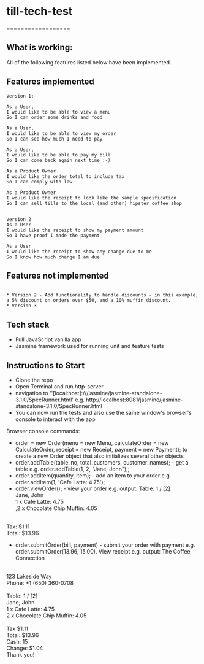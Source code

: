 # till-tech-test
==================

What is working:
-------
All of the following features listed below have been implemented.

Features implemented
-------
```
Version 1:

As a User,
I would like to be able to view a menu
So I can order some drinks and food

As a User,
I would like to be able to view my order
So I can see how much I need to pay

As a User,
I would like to be able to pay my bill
So I can come back again next time :-)

As a Product Owner
I would like the order total to include tax
So I can comply with law

As a Product Owner
I would like the receipt to look like the sample specification
So I can sell tills to the local (and other) hipster coffee shop


Version 2
As a User
I would like the receipt to show my payment amount
So I have proof I made the payment

As a User
I would like the receipt to show any change due to me
So I know how much change I am due

```

Features not implemented
-------
```

* Version 2 - Add functionality to handle discounts - in this example, a 5% discount on orders over $50, and a 10% muffin discount.
* Version 3

```

Tech stack
-------
* Full JavaScript vanilla app
* Jasmine framework used for running unit and feature tests


Instructions to Start
-------
* Clone the repo
* Open Terminal and run http-server
* navigation to ''[local:host]:///jasmine/jasmine-standalone-3.1.0/SpecRunner.html' e.g. http://localhost:8081/jasmine/jasmine-standalone-3.1.0/SpecRunner.html
* You can now run the tests and also use the same window's browser's console to interact with the app

Browser console commands:
* order = new Order(menu = new Menu, calculateOrder = new CalculateOrder, receipt = new Receipt, payment = new Payment);
to create a new Order object that also initializes several other objects
* order.addTable(table_no, total_customers, customer_names); - get a table e.g. order.addTable(1, 2, "Jane, John");;
* order.addItem(quantity, item); - add an item to your order e.g. order.addItem(1, 'Cafe Latte: 4.75');
* order.viewOrder(); - view your order e.g. output:
Table: 1 / [2] <br />
Jane, John <br />
1 x Cafe Latte: 4.75 <br />
,2 x Chocolate Chip Muffin: 4.05 <br />
<br />
Tax: $1.11 <br />
Total: $13.96 <br />

* order.submitOrder(bill, payment) - submit your order with payment e.g. order.submitOrder(13.96, 15.00). View receipt e.g. output:
The Coffee Connection <br />
<br />
123 Lakeside Way <br />
Phone: +1 (650) 360-0708 <br />
<br />
Table: 1 / [2] <br />
Jane, John <br />
1 x Cafe Latte: 4.75 <br />
2 x Chocolate Chip Muffin: 4.05 <br />
<br />
Tax $1.11 <br />
Total: $13.96 <br />
Cash: 15 <br />
Change: $1.04 <br />
Thank you! <br />
